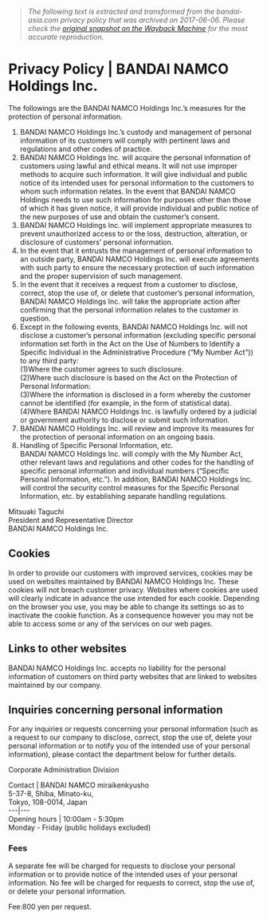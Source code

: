 > *The following text is extracted and transformed from the bandai-asia.com privacy policy that was archived on 2017-06-06. Please check the [original snapshot on the Wayback Machine](https://web.archive.org/web/20170606103710id_/http%3A//www.bandainamco.co.jp/en/privacy/index.html) for the most accurate reproduction.*

# Privacy Policy | BANDAI NAMCO Holdings Inc.

The followings are the BANDAI NAMCO Holdings Inc.’s measures for the protection of personal information.

  1. BANDAI NAMCO Holdings Inc.’s custody and management of personal information of its customers will comply with pertinent laws and regulations and other codes of practice.
  2. BANDAI NAMCO Holdings Inc. will acquire the personal information of customers using lawful and ethical means. It will not use improper methods to acquire such information. It will give individual and public notice of its intended uses for personal information to the customers to whom such information relates. In the event that BANDAI NAMCO Holdings needs to use such information for purposes other than those of which it has given notice, it will provide individual and public notice of the new purposes of use and obtain the customer’s consent.
  3. BANDAI NAMCO Holdings Inc. will implement appropriate measures to prevent unauthorized access to or the loss, destruction, alteration, or disclosure of customers’ personal information.
  4. In the event that it entrusts the management of personal information to an outside party, BANDAI NAMCO Holdings Inc. will execute agreements with such party to ensure the necessary protection of such information and the proper supervision of such management.
  5. In the event that it receives a request from a customer to disclose, correct, stop the use of, or delete that customer’s personal information, BANDAI NAMCO Holdings Inc. will take the appropriate action after confirming that the personal information relates to the customer in question.
  6. Except in the following events, BANDAI NAMCO Holdings Inc. will not disclose a customer’s personal information (excluding specific personal information set forth in the Act on the Use of Numbers to Identify a Specific Individual in the Administrative Procedure (“My Number Act”)) to any third party:   
(1)Where the customer agrees to such disclosure.   
(2)Where such disclosure is based on the Act on the Protection of Personal Information:  
(3)Where the information is disclosed in a form whereby the customer cannot be identified (for example, in the form of statistical data).   
(4)Where BANDAI NAMCO Holdings Inc. is lawfully ordered by a judicial or government authority to disclose or submit such information.
  7. BANDAI NAMCO Holdings Inc. will review and improve its measures for the protection of personal information on an ongoing basis.
  8. Handling of Specific Personal Information, etc.  
BANDAI NAMCO Holdings Inc. will comply with the My Number Act, other relevant laws and regulations and other codes for the handling of specific personal information and individual numbers (“Specific Personal Information, etc.”). In addition, BANDAI NAMCO Holdings Inc. will control the security control measures for the Specific Personal Information, etc. by establishing separate handling regulations. 



Mitsuaki Taguchi  
President and Representative Director  
BANDAI NAMCO Holdings Inc.

## Cookies

In order to provide our customers with improved services, cookies may be used on websites maintained by BANDAI NAMCO Holdings Inc. These cookies will not breach customer privacy. Websites where cookies are used will clearly indicate in advance the use intended for each cookie. Depending on the browser you use, you may be able to change its settings so as to inactivate the cookie function. As a consequence however you may not be able to access some or any of the services on our web pages.

## Links to other websites

BANDAI NAMCO Holdings Inc. accepts no liability for the personal information of customers on third party websites that are linked to websites maintained by our company.

## Inquiries concerning personal information

For any inquiries or requests concerning your personal information (such as a request to our company to disclose, correct, stop the use of, delete your personal information or to notify you of the intended use of your personal information), please contact the department below for further details.

Corporate Administration Division

Contact | BANDAI NAMCO miraikenkyusho  
5-37-8, Shiba, Minato-ku,  
Tokyo, 108-0014, Japan  
---|---  
Opening hours | 10:00am - 5:30pm   
Monday - Friday (public holidays excluded)  
  
### Fees

A separate fee will be charged for requests to disclose your personal information or to provide notice of the intended uses of your personal information. No fee will be charged for requests to correct, stop the use of, or delete your personal information. 

Fee:800 yen per request.
